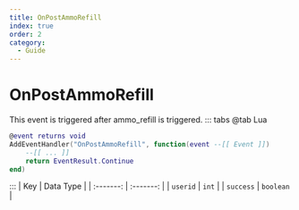```yaml
---
title: OnPostAmmoRefill
index: true
order: 2
category:
  - Guide
---
```


# OnPostAmmoRefill
This event is triggered after ammo_refill is triggered.
::: tabs
@tab Lua
```lua
@event returns void
AddEventHandler("OnPostAmmoRefill", function(event --[[ Event ]])
    --[[ ... ]]
    return EventResult.Continue
end)
```

:::
|    Key    | Data Type |
| :-------: | :-------: |
|  `userid` |   `int`   |
| `success` | `boolean` |